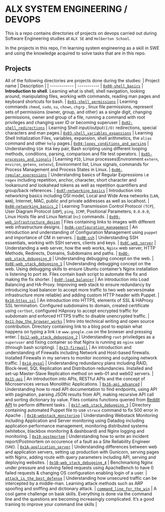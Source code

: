 # ALX SYSTEM ENGINEERING / DEVOPS

This is a repo contains directories of projects on devops carried out during Software Engineering studies at ```ALX SE``` and ```Holberton School```.

In the projects in this repo, I'm learning system engineering as a skill in SWE and using the knowledge acquired to solve tasks that are in this repo.

## Projects

All of the following directories are projects done during the studies:
| Project name | Description |
| ------------ | ----------- |
[`0x00-shell_basics`](https://github.com/iankisali/alx-system_engineering-devops/tree/master/0x00-shell_basics) | **Introduction to shell**. Learning what is shell, shell navigation, looking around, manipulating files, working with commands, reading man pages and keyboard shortcuts for bash. |
[`0x01-shell_permissions`](https://github.com/iankisali/alx-system_engineering-devops/tree/master/0x01-shell_permissions) | Learning commands `chmod`, `sudo`, `su`, `chown`, `chgrp` , linux file permissions, represent sets of permissions (owner, group, and other) as a single digit, changing permissions, owner and group of a file, running a command with root privileges and changing user ID or becoming superuser |
[`0x02-shell_redirections`](https://github.com/iankisali/alx-system_engineering-devops/tree/master/0x02-shell_redirections) | Learning Shell input/output`(I/O)` redirections, special characters and man pages.|
[`0x03-shell_variables_expansions`](https://github.com/iankisali/alx-system_engineering-devops/tree/master/0x03-shell_variables_expansions) | Learning Shell Initialization Files, variables, expansion, shell arithmetics, the `alias` command and other `help` pages.|
[`0x04-loops_conditions_and_parsing`](https://github.com/iankisali/alx-system_engineering-devops/tree/master/0x04-loops_conditions_and_parsing) | Understanding `SSH RSA` key pair, Bash scripting using different looping methods, conditions, parsing, comparison and file test operators. |
[`0x05-processes_and_signals`](https://github.com/iankisali/alx-system_engineering-devops/tree/master/0x05-processes_and_signals) | Learning `PID`, Linux processes(Environment `extern`, `environ`, `getenv`, `setenv`), Environment list, Linux signals, commands for Process Management and Process States in Linux. |
[`0x06-regular_expressions`](https://github.com/iankisali/alx-system_engineering-devops/tree/master/0x06-regular_expressions) | Understanding basics of Regular Expressions i.e `regex` including repetition, anchor, character, short character and lookaround and lookahead tokens as well as repetition quantifiers and group/back references. |
[`0x07-networking_basics`](https://github.com/iankisali/alx-system_engineering-devops/tree/master/0x07-networking_basics) | Introduction into networking basics including OSI model, Local and Wide Area networks (`LAN`, `WAN`), Internet, MAC, public and private addresses as well as localhost. |
[`0x08-networking_basics_2`](https://github.com/iankisali/alx-system_engineering-devops/tree/master/0x08-networking_basics_2) | Learning Transmission Control Protocol `(TCP`), User Diagram Protocol (`UDP`), `ping`, `ICMP`, Positional Parameters, `0.0.0.0`, Linux Hosts file and Linux Netcat (`nc`) commands. |
[`0x09-web_infrastructure_design`](https://github.com/iankisali/alx-system_engineering-devops/tree/master/0x09-web_infrastructure_design) | Files containing links to images with different web infrastructure designs. |
[`0x0A-configuration_management`](https://github.com/iankisali/alx-system_engineering-devops/tree/master/0x0A-configuration_management) | An introduction and understanding of Configuration Management using `puppet` and importance of CM in servers. |
[`0x0B-ssh`](https://github.com/iankisali/alx-system_engineering-devops/tree/master/0x0B-ssh) | Understanding SSH essentials, working with SSH servers, clients and keys. |
[`0x0C-web_server`](https://github.com/iankisali/alx-system_engineering-devops/tree/master/0x0C-web_server) | Understanding a web server, how the web works, `Nginx` web server, HTTP Methods, Redirects, Domains, Subdomains and paths. |
[`0x0D-web_stack_debugging_0`](https://github.com/iankisali/alx-system_engineering-devops/tree/master/0x0D-web_stack_debugging_0) | Understanding debugging concept on the web. |
[`0x0E-web_stack_debugging_1`](https://github.com/iankisali/alx-system_engineering-devops/tree/master/0x0E-web_stack_debugging_1) | Understanding debugging concept on the web. Using debugging skills to ensure Ubuntu container’s Nginx installation is listening to port `80`. Files contain bash script to automate the fix and making the fix shorter. |
[`0x0F-load_balancer`](https://github.com/iankisali/alx-system_engineering-devops/tree/master/0x0F-load_balancer) | An introduction into Load Balancing and HA-Proxy. Improving web stack to ensure redundancy by introducing load balancer to accept more traffic to two web servers(make infrastructure more reliable) and adding custom HTTP header with Puppet. |
[`0x10-https_ssl`](https://github.com/iankisali/alx-system_engineering-devops/tree/master/0x10-https_ssl) | An introduction into HTTPS, elements of SSL & HAProxy SSL termination. Configured subdomains to domain, created certificate using `certbot`, configured HAproxy to accept encrypted traffic for subdomain and enforced HTTPS traffic to disable unencrypted traffic.  |
[`0x11-how_the_browser_works`](https://github.com/iankisali/alx-system_engineering-devops/tree/master/0x11-what_happens_when_your_type_google_com_in_your_browser_and_press_enter) | Intro into technical writing and open source contribution. Directory containing link to a blog post to explain what happens on typing a link i.e `www.google.com` on the browser and pressing enter. |
[`0x12-web_stack_debugging_2`](https://github.com/iankisali/alx-system_engineering-devops/tree/master/0x12-web_stack_debugging_2) | Understanding `root` priviledges as a `superuser` and fixing container so that Nginx is running as `nginx` user (through bash scripting). |
[`0x13-firewall`](https://github.com/iankisali/alx-system_engineering-devops/tree/master/0x13-firewall) | An introduction and understanding of Firewalls including Network and Host-based firewalls. Installed Firewalls in my servers to monitor incoming and outgoing network traffic. |
[`0x14-mysql`](https://github.com/iankisali/alx-system_engineering-devops/tree/master/0x14-mysql) | Understanding redundancy plans including RAID, Block-level, SQL Replication and Distribution redundancies. Installed and set-up Master-Slave Replication method on web-01 and web02 servers. |
[`0x15-api`](https://github.com/iankisali/alx-system_engineering-devops/tree/master/0x15-api) | An introduction into APIs, RESTful APIs and the concept of Microservices versus Monolithic Applications. |
[`0x16-api_advanced`](https://github.com/iankisali/alx-system_engineering-devops/tree/master/0x16-api_advanced) | Understanding how to read API documentation to find endpoints, using API with pagination, parsing JSON results from API, making recursive API call and sorting dictionary by value. Files contains functions queried from [Reddit API](https://www.reddit.com/dev/api/) to perform different tasks . |
[`0x17-web_stack_debugging_3`](https://github.com/iankisali/alx-system_engineering-devops/tree/master/0x17-web_stack_debugging_3) | Directory containing automated Puppet file to use `strace` command to fix 500 error in Apache . |
[`0x18-webstack_monitoring`](https://github.com/iankisali/alx-system_engineering-devops/tree/master/0x18-webstack_monitoring) | Understanding Webstack Monitoring including Application and Server monitoring using Datadog including application performance management, monitoring distributed systems (whitebox, blackbox monitoring & dashboard) and Nginx logging and monitoring. |
[`0x19-postmortem`](https://github.com/iankisali/alx-system_engineering-devops/tree/master/0x19-postmortem) | Understanding how to write an incident report/Postmortem on occurence of a fault as a Site Reliability Engineer (`SRE`). |
[`0x1A-application_server`](https://github.com/iankisali/alx-system_engineering-devops/tree/master/0x1A-application_server) | Understanding differences between web and application servers, setting up production with Gunicorn, serving pages with Nginx, adding route with query parameters including API, serving and deploying websites. |
[`0x1B-web_stack_debugging_4`](https://github.com/iankisali/alx-system_engineering-devops/tree/master/0x1B-web_stack_debugging_4) | Benchmarking Nginx under pressure and solving failed requests using ApacheBench to have 0 failed requests & changing OS configuration enabling login of a user. |
[`attack_is_the_best_defense`](https://github.com/iankisali/alx-system_engineering-devops/tree/master/attack_is_the_best_defense) | Understanding how unsecured traffic can be intercepted by a middle-man. Learning attack methods such as ARP spoofing and sniffing and dictionary attack. |
[`command_line_for_the_win`](https://github.com/iankisali/alx-system_engineering-devops/tree/master/command_line_for_the_win) | A cool game challenge on bask skills. Everything is done via the command line and the questions are becoming increasingly complicated. It’s a good training to improve your command line skills |

